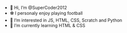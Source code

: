 - 👋 Hi, I’m @SuperCoder2012
- ⚽ I personaly enjoy playing football
- 👀 I’m interested in JS, HTML, CSS, Scratch and Python
- 🌱 I’m currently learning HTML & CSS 


<!---
SuperCoder2012/SuperCoder2012 is a ✨ special ✨ repository because its `README.md` (this file) appears on your GitHub profile.
You can click the Preview link to take a look at your changes.
--->

